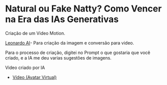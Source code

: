 # Natural ou Fake Natty? Como Vencer na Era das IAs Generativas

Criação de um Video Motion.

[Leonardo AI](https://app.leonardo.ai)- Para criação da imagem e conversão para video.

Para o processo de criação, digitei no Prompt o que gostaria que você criado, e a IA me deu varias sugestões de imagens.

Video criado por IA

- [Vídeo (Avatar Virtual)](https://app.leonardo.ai/image-generation)
